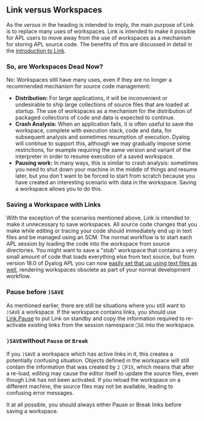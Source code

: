 ## Link versus Workspaces

As the *versus* in the heading is intended to imply, the main purpose of Link is to replace many uses of workspaces. Link is intended to make it possible for APL users to move away from the use of workspaces as a mechanism for storing APL source code. The benefits of this are discussed in detail in the [introduction to Link](Home.md).

### So, are Workspaces Dead Now?

No: Workspaces still have many uses, even if they are no longer a recommended mechanism for source code management:

* **Distribution:** For large applications, it will be inconvenient or undesirable to ship large collections of source files that are loaded at startup. The use of workspaces as a mechanism for the distribution of packaged collections of code and data is expected to continue.
* **Crash Analysis:** When an application fails, it is often useful to save the workspace, complete with execution stack, code and data, for subsequent analysis and sometimes resumption of execution. Dyalog will continue to support this, although we may gradually impose some restrictions, for example requiring the same version and variant of the interpreter in order to resume execution of a saved workspace.
* **Pausing work:** In many ways, this is similar to crash analysis: sometimes you need to shut down your machine in the middle of things and resume later, but you don't want to be forced to start from scratch because you have created an interesting scenario with data in the workspace. Saving a workspace allows you to do this.

### Saving a Workspace with Links

With the exception of the scenarios mentioned above, Link is intended to make it unnecessary to save workspaces. All source code changes that you make while editing or tracing your code should immediately end up in text files and be managed using an SCM. The normal workflow is to start each APL session by loading the code into the workspace from source directories. You might want to save a "stub" workspace that contains a very small amount of code that loads everything else from text source, but from version 18.0 of Dyalog APL you can now [easily set that up using text files as well](Setup.md), rendering workspaces obsolete as part of your normal development workflow.

### Pause before `)SAVE`

As mentioned earlier, there are still be situations where you still want to `)SAVE` a workspace. If the workspace contains links, you should use [Link.Pause](Link.Pause.md) to put Link on standby and copy the information required to re-activate existing links from the session namespace `⎕SE` into the workspace.

### `)SAVE`without `Pause` or `Break`

If you `)SAVE` a workspace which has active links in it, this creates a potentially confusing situation. Objects defined in the workspace will still contain the information that was created by `2 ⎕FIX`,  which means that after a re-load, editing may cause the editor itself to update the source files, even though Link has not been activated. If you reload the workspace on a different machine, the source files may not be available, leading to confusing error messages.

It at all possible,  you should always either Pause or Break links before saving a workspace.